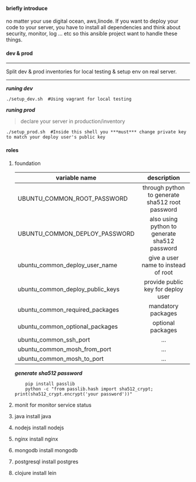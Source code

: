 #### briefly introduce
no matter your use digital ocean, aws,linode. If you want to deploy your code to your server, you have to install all dependencies and think about security, monitor, log ... etc
so this ansible project want to handle these things.
#### dev & prod
    
****
Split dev & prod inventories for local testing & setup env on real server.
****

***runing dev***
``` 
./setup_dev.sh  #Using vagrant for local testing
```

***runing prod***
>declare your server in production/inventory

```
./setup_prod.sh  #Inside this shell you ***must*** change private key to match your deploy user's public key
```

#### roles

1. foundation

    | variable name | description   |
    | ------------- |:-------------:|
    | UBUNTU_COMMON_ROOT_PASSWORD| through python to generate sha512 root password|
    | UBUNTU_COMMON_DEPLOY_PASSWORD| also using python to generate sha512 password|
    | ubuntu_common_deploy_user_name|give a user name to instead of root|
    | ubuntu_common_deploy_public_keys|provide public key for deploy user|
    | ubuntu_common_required_packages|mandatory packages|
    | ubuntu_common_optional_packages|optional packages|
    | ubuntu_common_ssh_port|...|
    | ubuntu_common_mosh_from_port|...|
    | ubuntu_common_mosh_to_port|...|

    ***generate sha512 password***
    
    ```
        pip install passlib
        python -c "from passlib.hash import sha512_crypt; print(sha512_crypt.encrypt('your password'))"
    ````
2. monit
    for monitor service status
3. java
    install java
4.  nodejs
    install nodejs
5. nginx
    install nginx
6. mongodb
    install mongodb
7. postgresql
    install postgres
8. clojure
    install lein